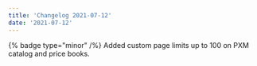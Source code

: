 ```yaml
---
title: 'Changelog 2021-07-12'
date: '2021-07-12'
---
```

{% badge type="minor" /%} Added custom page limits up to 100 on PXM catalog and price books.
